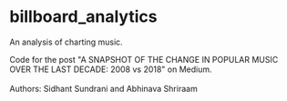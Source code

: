 # billboard_analytics
An analysis of charting music.




Code for the post "A SNAPSHOT OF THE CHANGE IN POPULAR MUSIC OVER THE LAST DECADE: 2008 vs 2018" on Medium. <br />
<br />Authors: Sidhant Sundrani and Abhinava Shriraam
